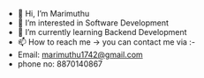 - 👋 Hi, I’m Marimuthu
- 👀 I’m interested in Software Development
- 🌱 I’m currently learning Backend Development
- 📫 How to reach me -> you can contact me via :-
- Email: marimuthu1742@gmail.com 
- phone no: 8870140867
